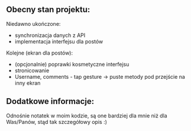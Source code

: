 Obecny stan projektu:
-------------------------

Niedawno ukończone:
- synchronizacja danych z API
- implementacja interfejsu dla postów

Kolejne (ekran dla postów):
- (opcjonalnie) poprawki kosmetyczne interfejsu
- stronicowanie
- Username, comments - tap gesture -> puste metody pod przejście na inny ekran

Dodatkowe informacje:
---------------------------

Odnośnie notatek w moim kodzie, są one bardziej dla mnie niż dla Was/Panów, stąd tak szczegółowy opis :)

